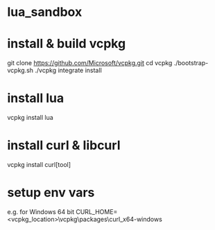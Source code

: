 # lua_sandbox

# install & build vcpkg
git clone https://github.com/Microsoft/vcpkg.git
cd vcpkg
./bootstrap-vcpkg.sh
./vcpkg integrate install

# install lua
vcpkg install lua

# install curl & libcurl
vcpkg install curl[tool]

# setup env vars

e.g. for Windows 64 bit
CURL_HOME=<vcpkg_location>\vcpkg\packages\curl_x64-windows

